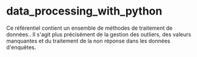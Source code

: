 # data_processing_with_python
Ce référentiel contient un ensemble de méthodes de traitement de données.. Il s'agit plus précisément de la gestion des outliers, des valeurs manquantes et du traitement de la non réponse dans les données d'enquêtes.
